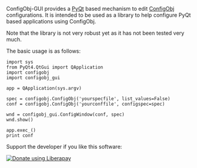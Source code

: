 ConfigObj-GUI provides a [PyQt](http://www.riverbankcomputing.com/software/pyqt/) based mechanism to edit [ConfigObj](http://www.voidspace.org.uk/python/configobj.html) configurations. It is intended to be used as a library to help configure PyQt based applications using ConfigObj.

Note that the library is not very robust yet as it has not been tested very much.

The basic usage is as follows:

	import sys
	from PyQt4.QtGui import QApplication
	import configobj
	import configobj_gui

	app = QApplication(sys.argv)

	spec = configobj.ConfigObj('yourspecfile', list_values=False)
	conf = configobj.ConfigObj('yourconffile', configspec=spec)

	wnd = configobj_gui.ConfigWindow(conf, spec)
	wnd.show()

	app.exec_()
	print conf

Support the developer if you like this software:

[![Donate using Liberapay](https://liberapay.com/assets/widgets/donate.svg)](https://liberapay.com/saparvia/donate)
